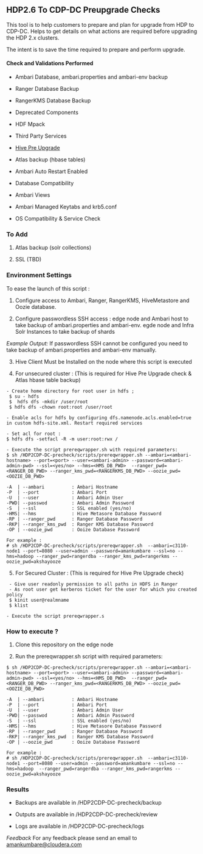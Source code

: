 ## HDP2.6 To CDP-DC Preupgrade Checks

This tool is to help customers to prepare and plan for upgrade from HDP to CDP-DC. Helps to get details on what actions are required before upgrading the HDP 2.x clusters.

The intent is to save the time required to prepare and perform upgrade. 


#### Check and Validations Performed

* Ambari Database, ambari.properties and ambari-env backup

* Ranger Database Backup

* RangerKMS Database Backup

* Deprecated Components

* HDF Mpack

* Third Party Services

* [Hive Pre Upgrade](https://github.com/dstreev/cloudera_upgrade_utils/blob/master/hive-sre/README.md)

* Atlas backup (hbase tables)

* Ambari Auto Restart Enabled

* Database Compatibility 

* Ambari Views 

* Ambari Managed Keytabs and krb5.conf

* OS Compatibility & Service Check

### To Add 

1. Atlas backup (solr collections)

2. SSL (TBD)

### Environment Settings

To ease the launch of this script :

1. Configure access to Ambari, Ranger, RangerKMS, HiveMetastore and Oozie database.

2. Configure passwordless SSH access :
   edge node and Ambari host to take backup of ambari.properties and ambari-env. 
   egde node and Infra Solr Instances to take backup of shards 

*Example Output:* If passwordless SSH cannot be configured you need to take backup of ambari.properties and ambari-env manually.

3. Hive Client Must be Installed on the node where this script is executed

4. For unsecured cluster : (This is required for Hive Pre Upgrade check & Atlas hbase table backup)
```
- Create home directory for root user in hdfs ;
 $ su - hdfs 
 $  hdfs dfs -mkdir /user/root 
 $ hdfs dfs -chown root:root /user/root
 
- Enable acls for hdfs by configuring dfs.namenode.acls.enabled=true in custom hdfs-site.xml. Restart required services

- Set acl for root :
$ hdfs dfs -setfacl -R -m user:root:rwx /

- Execute the script prereqwrapper.sh with required parameters:
$ sh /HDP2CDP-DC-precheck/scripts/prereqwrapper.sh --ambari=<ambari-hostname> --port=<port> --user=<ambari-admin> --password=<ambari-admin-pwd> --ssl=<yes/no> --hms=<HMS_DB_PWD>  --ranger_pwd=<RANGER_DB_PWD> --ranger_kms_pwd=<RANGERKMS_DB_PWD> --oozie_pwd=<OOZIE_DB_PWD>

-A 	| --ambari   		: Ambari Hostname
-P  | --port			: Ambari Port
-U  | --user			: Ambari Admin User
-PWD| --passwod			: Ambari Admin Password
-S  | --ssl				: SSL enabled (yes/no)
-HMS| --hms				: Hive Metasore Database Password
-RP | --ranger_pwd  	: Ranger Database Password
-RKP| --ranger_kms_pwd	: Ranger KMS Database Password
-OP | --oozie_pwd		: Ooize Database Password

For example :
# sh /HDP2CDP-DC-precheck/scripts/prereqwrapper.sh  --ambari=c3110-node1 --port=8080 --user=admin --password=amankumbare --ssl=no --hms=hadoop --ranger_pwd=rangerdba --ranger_kms_pwd=rangerkms --oozie_pwd=akshayooze

```

5. For Secured Cluster : (This is required for Hive Pre Upgrade check)
```
 - Give user readonly permission to all paths in HDFS in Ranger
 - As root user get kerberos ticket for the user for which you created policy 
 $ kinit user@realmname
 $ klist 

- Execute the script prereqwrapper.s 
```

### How to execute ?

1. Clone this repository on the edge node

2. Run the prereqwrapper.sh script with required  parameters:
```
$ sh /HDP2CDP-DC-precheck/scripts/prereqwrapper.sh --ambari=<ambari-hostname> --port=<port> --user=<ambari-admin> --password=<ambari-admin-pwd> --ssl=<yes/no> --hms=<HMS_DB_PWD>  --ranger_pwd=<RANGER_DB_PWD> --ranger_kms_pwd=<RANGERKMS_DB_PWD> --oozie_pwd=<OOZIE_DB_PWD>

-A 	| --ambari   		: Ambari Hostname
-P  | --port			: Ambari Port
-U  | --user			: Ambari Admin User
-PWD| --passwod			: Ambari Admin Password
-S  | --ssl				: SSL enabled (yes/no)
-HMS| --hms				: Hive Metasore Database Password
-RP | --ranger_pwd  	: Ranger Database Password
-RKP| --ranger_kms_pwd	: Ranger KMS Database Password
-OP | --oozie_pwd		: Ooize Database Password

For example :
# sh /HDP2CDP-DC-precheck/scripts/prereqwrapper.sh  --ambari=c3110-node1 --port=8080 --user=admin --password=amankumbare --ssl=no --hms=hadoop  --ranger_pwd=rangerdba --ranger_kms_pwd=rangerkms --oozie_pwd=akshayooze

```

### Results 

- Backups are available in /HDP2CDP-DC-precheck/backup

- Outputs are available in /HDP2CDP-DC-precheck/review

- Logs are available in /HDP2CDP-DC-precheck/logs

*Feedback* For any feedback please send an email to amankumbare@cloudera.com
